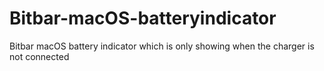 # Bitbar-macOS-batteryindicator
Bitbar macOS battery indicator which is only showing when the charger is not connected
